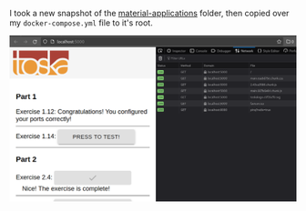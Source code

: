 I took a new snapshot of the [material-applications](https://github.com/docker-hy/material-applications/tree/main) folder, then copied over my `docker-compose.yml` file to it's root.

![screenshot](image.png)
